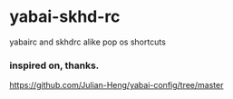 # yabai-skhd-rc
yabairc and skhdrc alike pop os shortcuts 

### inspired on, thanks.
https://github.com/Julian-Heng/yabai-config/tree/master
